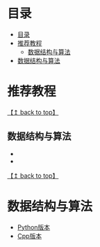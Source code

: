 # 目录

<!--ts-->
* [目录](#目录)
* [推荐教程](#推荐教程)
   * [数据结构与算法](#数据结构与算法)
* [数据结构与算法](#数据结构与算法-1)

<!-- Added by: zwl, at: 2021年 8月29日 星期日 20时40分12秒 CST -->

<!--te-->


# 推荐教程


[【↥ back to top】](#目录)
## 数据结构与算法

- 
- 


[【↥ back to top】](#目录)
# 数据结构与算法

- [Python版本](./DataStructure/Python.md) 
- [Cpp版本](./DataStructure/Cpp.md) 
